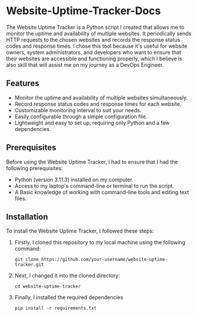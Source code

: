 # Website-Uptime-Tracker-Docs

The Website Uptime Tracker is a Python script I created that allows me to monitor the uptime and availability of multiple websites. It periodically sends HTTP requests to the chosen websites and records the response status codes and response times. I chose this tool because it's useful for website owners, system administrators, and developers who want to ensure that their websites are accessible and functioning properly, which I believe is also skill that will assist me on my journey as a DevOps Engineer.

## Features

- Monitor the uptime and availability of multiple websites simultaneously.
- Record response status codes and response times for each website.
- Customizable monitoring interval to suit your needs.
- Easily configurable through a simple configuration file.
- Lightweight and easy to set up, requiring only Python and a few dependencies.

## Prerequisites

Before using the Website Uptime Tracker, I had to ensure that I had the following prerequisites:

- Python (version 3.11.3) installed on my computer.
- Access to my laptop's command-line or terminal to run the script.
- A Basic knowledge of working with command-line tools and editing text files.

## Installation

To install the Website Uptime Tracker, I followed these steps:
   
1. Firstly, I cloned this repository to my local machine using the following command:

   ```shell
   git clone https://github.com/your-username/website-uptime-tracker.git

2. Next, I changed it into the cloned directory:

   ```shell
   cd website-uptime-tracker

3. Finally, I installed the required dependencies

   ```shell
   pip install -r requirements.txt
